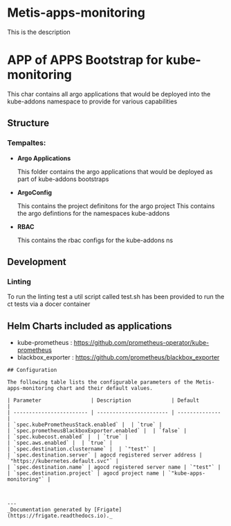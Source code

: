 
Metis-apps-monitoring
===========

This is the description


# APP of APPS Bootstrap for kube-monitoring

This char contains all argo applications that would be deployed into the kube-addons namespace to provide for various
capabilities

## Structure

### **Tempaltes:**


- **Argo Applications**

    This folder contains the argo applications that would be deployed as part of kube-addons bootstraps

- **ArgoConfig**

    This contains the project definitons  for the argo project
    This  contains the argo defintions for the namespaces kube-addons

- **RBAC**

    This contains the rbac configs for the kube-addons ns

## Development
### Linting
To run the linting test a util script called test.sh has been provided to run the ct tests via a docer container

## Helm Charts included as applications
 - kube-prometheus   : https://github.com/prometheus-operator/kube-prometheus
 - blackbox_exporter   : https://github.com/prometheus/blackbox_exporter



```
## Configuration

The following table lists the configurable parameters of the Metis-apps-monitoring chart and their default values.

| Parameter                | Description             | Default        |
| ------------------------ | ----------------------- | -------------- |
| `spec.kubePrometheusStack.enabled` |  | `true` |
| `spec.prometheusBlackboxExporter.enabled` |  | `false` |
| `spec.kubecost.enabled` |  | `true` |
| `spec.aws.enabled` |  | `true` |
| `spec.destination.clustername` |  | `"test"` |
| `spec.destination.server` | agocd registered server address | `"https://kubernetes.default.svc"` |
| `spec.destination.name` | agocd registered server name | `"test"` |
| `spec.destination.project` | agocd project name | `"kube-apps-monitoring"` |



---
_Documentation generated by [Frigate](https://frigate.readthedocs.io)._

